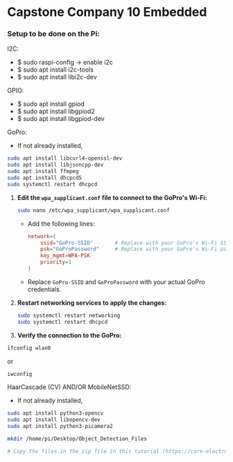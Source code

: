 # Capstone Company 10 Embedded
### Setup to be done on the Pi:
I2C:
- $ sudo raspi-config -> enable i2c
- $ sudo apt install i2c-tools
- $ sudo apt install libi2c-dev

GPIO:
- $ sudo apt install gpiod
- $ sudo apt install libgpiod2
- $ sudo apt install libgpiod-dev

GoPro:
- If not already installed,
```bash
sudo apt install libcurl4-openssl-dev
sudo apt install libjsoncpp-dev
sudo apt install ffmpeg
sudo apt install dhcpcd5
sudo systemctl restart dhcpcd
```

1. **Edit the `wpa_supplicant.conf` file to connect to the GoPro's Wi-Fi:**
   ```bash
   sudo nano /etc/wpa_supplicant/wpa_supplicant.conf
   ```
   - Add the following lines:
     ```conf
     network={
         ssid="GoPro-SSID"       # Replace with your GoPro's Wi-Fi SSID
         psk="GoProPassword"     # Replace with your GoPro's Wi-Fi password
         key_mgmt=WPA-PSK
         priority=1
     }
     ```
   - Replace `GoPro-SSID` and `GoProPassword` with your actual GoPro credentials.

2. **Restart networking services to apply the changes:**
   ```bash
   sudo systemctl restart networking
   sudo systemctl restart dhcpcd
   ```

3. **Verify the connection to the GoPro:**
```bash
ifconfig wlan0
```
   or
```bash
iwconfig
```

HaarCascade (CV) AND/OR MobileNetSSD:
- If not already installed,
```bash
sudo apt install python3-opencv
sudo apt install libopencv-dev
sudo apt install python3-picamera2

mkdir /home/pi/Desktop/Object_Detection_Files

# Copy the files in the zip file in this tutorial (https://core-electronics.com.au/guides/object-identify-raspberry-pi/#Set) into the above newly created directory
```

```
